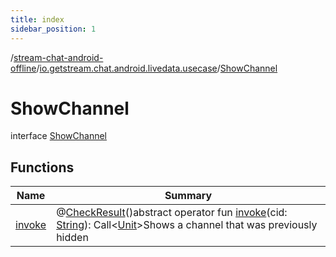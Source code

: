 ```yaml
---
title: index
sidebar_position: 1
---
```

/[stream-chat-android-offline](../../index.md)/[io.getstream.chat.android.livedata.usecase](../index.md)/[ShowChannel](index.md)  
  
  
  
# ShowChannel  
interface [ShowChannel](index.md)  
  
## Functions  
  
|  Name |  Summary | 
|---|---|
| <a name="io.getstream.chat.android.livedata.usecase/ShowChannel/invoke/#kotlin.String/PointingToDeclaration/"></a>[invoke](invoke.md)| <a name="io.getstream.chat.android.livedata.usecase/ShowChannel/invoke/#kotlin.String/PointingToDeclaration/"></a>@[CheckResult](https://developer.android.com/reference/kotlin/androidx/annotation/CheckResult.html)()abstract operator fun [invoke](invoke.md)(cid: [String](https://kotlinlang.org/api/latest/jvm/stdlib/kotlin/-string/index.html)): Call&lt;[Unit](https://kotlinlang.org/api/latest/jvm/stdlib/kotlin/-unit/index.html)&gt;Shows a channel that was previously hidden|


